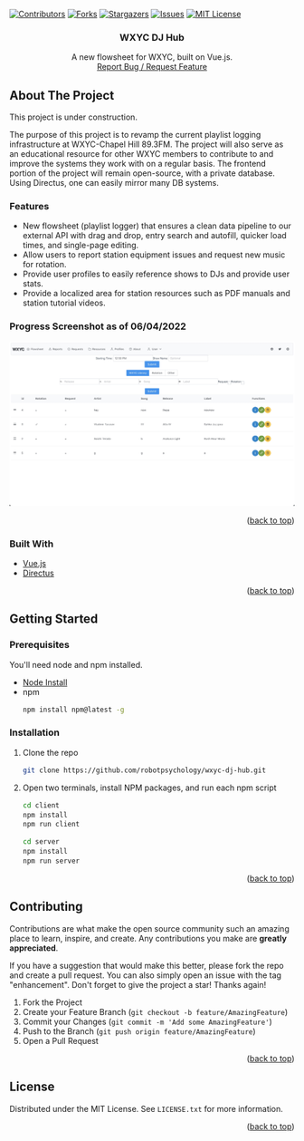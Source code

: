 <div id="top"></div>
<!--
*** Thanks for checking out the Best-README-Template. If you have a suggestion
*** that would make this better, please fork the repo and create a pull request
*** or simply open an issue with the tag "enhancement".
*** Don't forget to give the project a star!
*** Thanks again! Now go create something AMAZING! :D
-->



<!-- PROJECT SHIELDS -->
<!--
*** I'm using markdown "reference style" links for readability.
*** Reference links are enclosed in brackets [ ] instead of parentheses ( ).
*** See the bottom of this document for the declaration of the reference variables
*** for contributors-url, forks-url, etc. This is an optional, concise syntax you may use.
*** https://www.markdownguide.org/basic-syntax/#reference-style-links
-->
[![Contributors][contributors-shield]][contributors-url]
[![Forks][forks-shield]][forks-url]
[![Stargazers][stars-shield]][stars-url]
[![Issues][issues-shield]][issues-url]
[![MIT License][license-shield]][license-url]
<!-- [![LinkedIn][linkedin-shield]][linkedin-url] -->



<!-- PROJECT LOGO -->
<!-- <br /> -->
<!-- <div align="center">
  <a href="https://github.com/robotpsychology/wxyc-dj-hub">
    <img src="readme/logo.png" alt="Logo" width="80" height="80">
  </a> -->

<h3 align="center">WXYC DJ Hub</h3>

  <p align="center">
    A new flowsheet for WXYC, built on Vue.js.
    <br />
<!--     <a href="https://github.com/robotpsychology/wxyc-dj-hub"><strong>Explore the docs »</strong></a>
    <br />
    <br />
    <a href="https://github.com/robotpsychology/wxyc-dj-hub">View Demo</a>
    · -->
    <a href="https://github.com/robotpsychology/wxyc-dj-hub/issues">Report Bug / Request Feature</a>

  </p>
</div>



<!-- TABLE OF CONTENTS -->
<!-- <details>
  <summary>Table of Contents</summary>
  <ol>
    <li>
      <a href="#about-the-project">About The Project</a>
      <ul>
        <li><a href="#built-with">Built With</a></li>
      </ul>
    </li>
    <li>
      <a href="#getting-started">Getting Started</a>
      <ul>
        <li><a href="#prerequisites">Prerequisites</a></li>
        <li><a href="#installation">Installation</a></li>
      </ul>
    </li>
    <li><a href="#usage">Usage</a></li>
    <li><a href="#roadmap">Roadmap</a></li>
    <li><a href="#contributing">Contributing</a></li>
    <li><a href="#license">License</a></li>
    <li><a href="#contact">Contact</a></li>
    <li><a href="#acknowledgments">Acknowledgments</a></li>
  </ol>
</details> -->



<!-- ABOUT THE PROJECT -->
## About The Project
<p>This project is under construction.</p>

<p>The purpose of this project is to revamp the current playlist logging infrastructure at WXYC-Chapel Hill 89.3FM. The project will also serve as an educational resource for other WXYC members to contribute to and improve the systems they work with on a regular basis. The frontend portion of the project will remain open-source, with a private database. Using Directus, one can easily mirror many DB systems.
</p>

### Features

* New flowsheet (playlist logger) that ensures a clean data pipeline to our external API with drag and drop, entry search and autofill, quicker load times, and single-page editing.
* Allow users to report station equipment issues and request new music for rotation.
* Provide user profiles to easily reference shows to DJs and provide user stats.
* Provide a localized area for station resources such as PDF manuals and station tutorial videos.

<h3 align="left">Progress Screenshot as of 06/04/2022</h3>

![WXYC DJ Hub Progress Screen Shot][product-screenshot]

<p align="right">(<a href="#top">back to top</a>)</p>


### Built With

* [Vue.js](https://vuejs.org/)
* [Directus](https://directus.io/)

<p align="right">(<a href="#top">back to top</a>)</p>



<!-- GETTING STARTED -->
## Getting Started


### Prerequisites

You'll need node and npm installed.

* [Node Install](https://nodejs.dev/learn/how-to-install-nodejs)
* npm
  ```sh
  npm install npm@latest -g
  ```

### Installation

1. Clone the repo
   ```sh
   git clone https://github.com/robotpsychology/wxyc-dj-hub.git
   ```
2. Open two terminals, install NPM packages, and run each npm script
   ```sh
   cd client
   npm install
   npm run client
   ```
   ```sh
   cd server
   npm install
   npm run server
   ```

<p align="right">(<a href="#top">back to top</a>)</p>



<!-- USAGE EXAMPLES -->
<!-- ## Usage

Use this space to show useful examples of how a project can be used. Additional screenshots, code examples and demos work well in this space. You may also link to more resources.

_For more examples, please refer to the [Documentation](https://example.com)_

<p align="right">(<a href="#top">back to top</a>)</p>

 -->

<!-- ROADMAP -->
<!-- ## Roadmap

- [ ] Feature 1
- [ ] Feature 2
- [ ] Feature 3
    - [ ] Nested Feature

See the [open issues](https://github.com/github_username/repo_name/issues) for a full list of proposed features (and known issues).

<p align="right">(<a href="#top">back to top</a>)</p>
 -->


<!-- CONTRIBUTING -->
## Contributing

Contributions are what make the open source community such an amazing place to learn, inspire, and create. Any contributions you make are **greatly appreciated**.

If you have a suggestion that would make this better, please fork the repo and create a pull request. You can also simply open an issue with the tag "enhancement".
Don't forget to give the project a star! Thanks again!

1. Fork the Project
2. Create your Feature Branch (`git checkout -b feature/AmazingFeature`)
3. Commit your Changes (`git commit -m 'Add some AmazingFeature'`)
4. Push to the Branch (`git push origin feature/AmazingFeature`)
5. Open a Pull Request

<p align="right">(<a href="#top">back to top</a>)</p>



<!-- LICENSE -->
## License

Distributed under the MIT License. See `LICENSE.txt` for more information.

<p align="right">(<a href="#top">back to top</a>)</p>



<!-- CONTACT -->
<!-- ## Contact

Ali Alrabeah - [@twitter_handle](https://twitter.com/twitter_handle) - email@email_client.com

Project Link: [https://github.com/robotpsychology/wxyc-dj-hub](https://github.com/robotpsychology/wxyc-dj-hub)

<p align="right">(<a href="#top">back to top</a>)</p> -->



<!-- ACKNOWLEDGMENTS -->
<!-- ## Acknowledgments

* []()
* []()
* []()

<p align="right">(<a href="#top">back to top</a>)</p>


 -->
<!-- MARKDOWN LINKS & IMAGES -->
<!-- https://www.markdownguide.org/basic-syntax/#reference-style-links -->
[contributors-shield]: https://img.shields.io/github/contributors/robotpsychology/wxyc-dj-hub.svg?style=for-the-badge
[contributors-url]: https://github.com/robotpsychology/repo_name/graphs/contributors
[forks-shield]: https://img.shields.io/github/forks/robotpsychology/wxyc-dj-hub.svg?style=for-the-badge
[forks-url]: https://github.com/robotpsychology/wxyc-dj-hub/network/members
[stars-shield]: https://img.shields.io/github/stars/robotpsychology/wxyc-dj-hub.svg?style=for-the-badge
[stars-url]: https://github.com/robotpsychology/wxyc-dj-hub/stargazers
[issues-shield]: https://img.shields.io/github/issues/robotpsychology/wxyc-dj-hub.svg?style=for-the-badge
[issues-url]: https://github.com/robotpsychology/wxyc-dj-hub/issues
[license-shield]: https://img.shields.io/github/license/robotpsychology/wxyc-dj-hub.svg?style=for-the-badge
[license-url]: https://github.com/robotpsychology/wxyc-dj-hub/blob/master/LICENSE.txt
<!-- [linkedin-shield]: https://img.shields.io/badge/-LinkedIn-black.svg?style=for-the-badge&logo=linkedin&colorB=555
[linkedin-url]: https://linkedin.com/in/linkedin_username -->
[product-screenshot]: readme/screenshot.jpg

